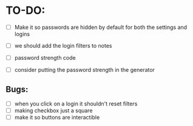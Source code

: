 # TO-DO:
- [ ] Make it so passwords are hidden by default for both the settings and logins
- [ ] we should add the login filters to notes
- [ ] password strength code
- [ ] consider putting the password strength in the generator
 

## Bugs:
- [ ] when you click on a login it shouldn't reset filters
- [ ] making checkbox just a square
- [ ] make it so buttons are interactible
